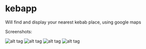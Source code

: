 kebapp
======

Will find and display your nearest kebab place, using google maps

Screenshots:

![alt tag](https://raw.github.com/anmark/kebapp/master/screenshots/1.png)
![alt tag](https://raw.github.com/anmark/kebapp/master/screenshots/2.png)
![alt tag](https://raw.github.com/anmark/kebapp/master/screenshots/3.png)
![alt tag](https://raw.github.com/anmark/kebapp/master/screenshots/4.png)

